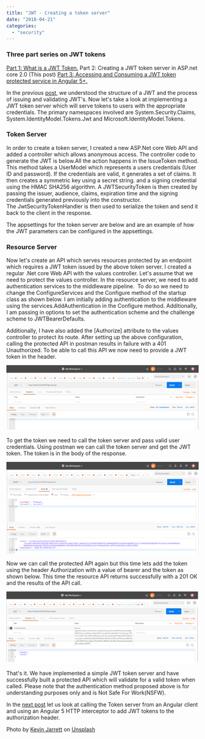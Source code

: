 ```yaml
---
title: "JWT - Creating a token server"
date: "2018-04-21"
categories: 
  - "security"
---
```


### Three part series on JWT tokens

[Part 1: What is a JWT Token.](http://pradeeploganathan.com/security/jwt/) Part 2: Creating a JWT token server in ASP.net core 2.0 (This post) [Part 3: Accessing and Consuming a JWT token protected service in Angular 5+.](http://pradeeploganathan.com/security/jwt-angular-interceptor/)

In the previous [post](http://pradeeploganathan.com/security/jwt/), we understood the structure of a JWT and the process of issuing and validating JWT's. Now let's take a look at implementing a JWT token server which will serve tokens to users with the appropriate credentials. The primary namespaces involved are System.Security.Claims, System.IdentityModel.Tokens.Jwt and Microsoft.IdentityModel.Tokens.

### Token Server

In order to create a token server, I created a new ASP.Net core Web API and added a controller which allows anonymous access. The controller code to generate the JWT is below.All the action happens in the IssueToken method. This method takes a UserModel which represents a users credentials (User ID and password). If the credentials are valid, it generates a set of claims. It then creates a symmetric key using a secret string. and a signing credential using the HMAC SHA256 algorithm. A JWTSecurityToken is then created by passing the issuer, audience, claims, expiration time and the signing credentials generated previously into the constructor. The JwtSecurityTokenHandler is then used to serialize the token and send it back to the client in the response.

<script src="https://gist.github.com/PradeepLoganathan/ab8e48681e25e9dc36e62411cbccb581.js"></script>

The appsettings for the token server are below and are an example of how the JWT parameters can be configured in the appsettings.

<script src="https://gist.github.com/PradeepLoganathan/46385921cc433982e4c8600750505fce.js"></script>

### Resource Server

Now let's create an API which serves resources protected by an endpoint which requires a JWT token issued by the above token server. I created a regular .Net core Web API with the values controller. Let's assume that we need to protect the values controller. In the resource server, we need to add authentication services to the middleware pipeline.  To do so we need to change the ConfigureServices and the Configure method of the startup class as shown below. I am initially adding authentication to the middleware using the services.AddAuthentication in the Configure method. Additionally, I am passing in options to set the authentication scheme and the challenge scheme to JWTBearerDefaults.

<script src="https://gist.github.com/PradeepLoganathan/a69717dfee55c18febd25327aeb08038.js"></script>

Additionally, I have also added the \[Authorize\] attribute to the values controller to protect its route. After setting up the above configuration, calling the protected API in postman results in failure with a 401 Unauthorized. To be able to call this API we now need to provide a JWT token in the header.

![](images/Token-un-authenticated-request.png)

To get the token we need to call the token server and pass valid user credentials. Using postman we can call the token server and get the JWT token. The token is in the body of the response.

![](images/Token-server-postman.png)

Now we can call the protected API again but this time lets add the token using the header Authorization with a value of bearer and the token as shown below. This time the resource API returns successfully with a 201 OK and the results of the API call.

![](images/Token-authenticated-request.png)

That's it. We have implemented a simple JWT token server and have successfully built a protected API which will validate for a valid token when called. Please note that the authentication method proposed above is for understanding purposes only and is Not Safe For Work(NSFW).

In the [next post](http://pradeeploganathan.com/security/jwt-angular-interceptor/) let us look at calling the Token server from an Angular client and using an Angular 5 HTTP interceptor to add JWT tokens to the authorization header.

Photo by [Kevin Jarrett](https://unsplash.com/photos/ricbHp3PD9s?utm_source=unsplash&utm_medium=referral&utm_content=creditCopyText) on [Unsplash](https://unsplash.com/search/photos/ticket-booth?utm_source=unsplash&utm_medium=referral&utm_content=creditCopyText)
